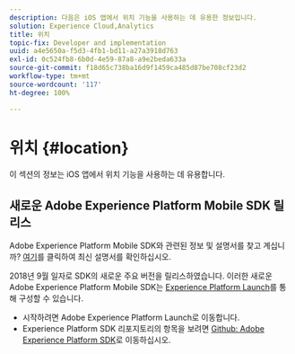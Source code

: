 ```yaml
---
description: 다음은 iOS 앱에서 위치 기능을 사용하는 데 유용한 정보입니다.
solution: Experience Cloud,Analytics
title: 위치
topic-fix: Developer and implementation
uuid: a4e5650a-f5d3-4fb1-bd11-a27a3918d763
exl-id: 0c524fb8-6b0d-4e59-87a8-a9e2beda633a
source-git-commit: f18d65c738ba16d9f1459ca485d87be708cf23d2
workflow-type: tm+mt
source-wordcount: '117'
ht-degree: 100%

---
```


# 위치 {#location}

이 섹션의 정보는 iOS 앱에서 위치 기능을 사용하는 데 유용합니다.

## 새로운 Adobe Experience Platform Mobile SDK 릴리스

Adobe Experience Platform Mobile SDK와 관련된 정보 및 설명서를 찾고 계십니까? [여기](https://aep-sdks.gitbook.io/docs/)를 클릭하여 최신 설명서를 확인하십시오.

2018년 9월 일자로 SDK의 새로운 주요 버전을 릴리스하였습니다. 이러한 새로운 Adobe Experience Platform Mobile SDK는 [Experience Platform Launch](https://www.adobe.com/kr/experience-platform/launch.html)를 통해 구성할 수 있습니다.

* 시작하려면 Adobe Experience Platform Launch로 이동합니다.
* Experience Platform SDK 리포지토리의 항목을 보려면 [Github: Adobe Experience Platform SDK](https://github.com/Adobe-Marketing-Cloud/acp-sdks)로 이동하십시오.
